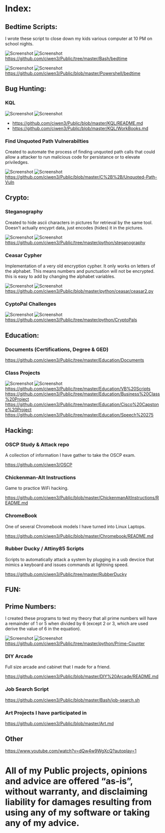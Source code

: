 # Index: 
## Bedtime Scripts: 
I wrote these script to close down my kids various computer at 10 PM on school nights.

![Screenshot](https://img.shields.io/badge/Platform-Linux-darkgreen) ![Screenshot](https://img.shields.io/badge/Language-Bash-blue) https://github.com/ciwen3/Public/tree/master/Bash/bedtime

![Screenshot](https://img.shields.io/badge/Platform-Windows-darkgreen) ![Screenshot](https://img.shields.io/badge/Language-Powershell-blue) https://github.com/ciwen3/Public/blob/master/Powershell/bedtime


## Bug Hunting:
### KQL 
![Screenshot](https://img.shields.io/badge/Platform-Windows-darkgreen) ![Screenshot](https://img.shields.io/badge/Language-Kusto--Query--Language-blue) 
  - https://github.com/ciwen3/Public/blob/master/KQL/README.md
  - https://github.com/ciwen3/Public/blob/master/KQL/WorkBooks.md

### Find Unquoted Path Vulnerabilties
Created to automate the process of finding unquoted path calls that could allow a  attacker to run malicious code for persistance or to elevate priviledges.

![Screenshot](https://img.shields.io/badge/Platform-Windows-darkgreen) ![Screenshot](https://img.shields.io/badge/Language-C++-blue) https://github.com/ciwen3/Public/blob/master/C%2B%2B/Unquoted-Path-Vuln


## Crypto:
### Steganography
Created to hide ascii characters in pictures for retrieval by the same tool. Doesn't actually encyprt data, just encodes (hides) it in the pictures. 

![Screenshot](https://img.shields.io/badge/Platform-Universal-darkgreen) ![Screenshot](https://img.shields.io/badge/Language-Python3-blue)  https://github.com/ciwen3/Public/tree/master/python/steganography
### Ceasar Cypher 
Implementation of a very old encryption cypher. It only works on letters of the alphabet. This means numbers and punctuation will not be encrypted. this is easy to add by changing the alphabet variables. 

![Screenshot](https://img.shields.io/badge/Platform-Universal-darkgreen) ![Screenshot](https://img.shields.io/badge/Language-Python2-blue) https://github.com/ciwen3/Public/blob/master/python/ceasar/ceasar2.py
### CyptoPal Challenges
![Screenshot](https://img.shields.io/badge/Platform-Universal-darkgreen) ![Screenshot](https://img.shields.io/badge/Language-PythonMixed-blue) https://github.com/ciwen3/Public/tree/master/python/CryptoPals

## Education:
### Documents (Certifications, Degree & GED)
https://github.com/ciwen3/Public/tree/master/Education/Documents

### Class Projects
![Screenshot](https://img.shields.io/badge/Platform-Windows-darkgreen) ![Screenshot](https://img.shields.io/badge/Language-VisualBasic-blue) https://github.com/ciwen3/Public/tree/master/Education/VB%20Scripts
https://github.com/ciwen3/Public/tree/master/Education/Business%20Class%20Project
https://github.com/ciwen3/Public/tree/master/Education/Cisco%20Capstone%20Project
https://github.com/ciwen3/Public/tree/master/Education/Speech%20275

## Hacking:
### OSCP Study & Attack repo
A collection of information I have gather to take the OSCP exam. 

https://github.com/ciwen3/OSCP

### Chickenman-Alt Instructions
Game to practice WiFi hacking. 

https://github.com/ciwen3/Public/blob/master/ChickenmanAltInstructions/README.md

### ChromeBook
One of several Chromebook models I have turned into Linux Laptops. 

https://github.com/ciwen3/Public/blob/master/Chromebook/README.md

### Rubber Ducky / Attiny85 Scripts 
Scripts to automatically attack a system by plugging in a usb devcice that mimics a keyboard and issues commands at lightning speed. 

https://github.com/ciwen3/Public/tree/master/RubberDucky


## FUN:
## Prime Numbers: 
I created these programs to test my theory that all prime numbers will have a remainder of 1 or 5 when divided by 6 (except 2 or 3, which are used derive the value of 6 in the equation).

![Screenshot](https://img.shields.io/badge/Platform-Linux-darkgreen) ![Screenshot](https://img.shields.io/badge/Language-Bash-blue) https://github.com/ciwen3/Public/tree/master/python/Prime-Counter

### DIY Arcade
Full size arcade and cabinet that I made for a friend. 

https://github.com/ciwen3/Public/blob/master/DIY%20Arcade/README.md

### Job Search Script
https://github.com/ciwen3/Public/blob/master/Bash/job-search.sh

### Art Projects I have participated in
https://github.com/ciwen3/Public/blob/master/Art.md

## Other
https://www.youtube.com/watch?v=dQw4w9WgXcQ?autoplay=1



# All of my Public projects, opinions and advice are offered “as-is”, without warranty, and disclaiming liability for damages resulting from using any of my software or taking any of my advice.
